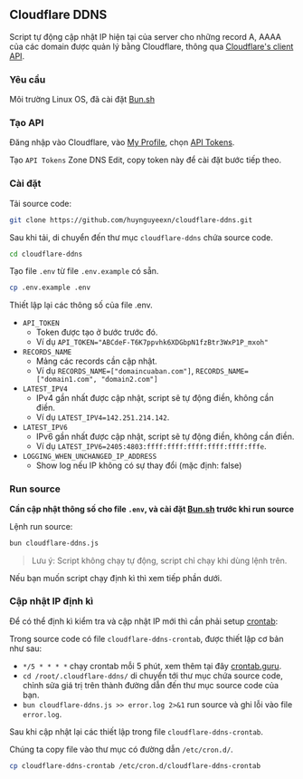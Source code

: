## Cloudflare DDNS

Script tự động cập nhật IP hiện tại của server cho những record A, AAAA của các domain được quản lý bằng Cloudflare, thông qua [Cloudflare's client API](https://api.cloudflare.com/).

### Yêu cầu

Môi trường Linux OS, đã cài đặt [Bun.sh](https://bun.sh/)

### Tạo API

Đăng nhập vào Cloudflare, vào [My Profile](https://dash.cloudflare.com/profile), chọn [API Tokens](https://dash.cloudflare.com/profile).

Tạo `API Tokens` Zone DNS Edit, copy token này để cài đặt bước tiếp theo.

### Cài đặt

Tải source code:

```bash
git clone https://github.com/huynguyeexn/cloudflare-ddns.git
```

Sau khi tải, di chuyển đến thư mục `cloudflare-ddns` chứa source code.

```bash
cd cloudflare-ddns
```

Tạo file `.env` từ file `.env.example` có sẵn.

```bash
cp .env.example .env
```

Thiết lập lại các thông số của file .env.

- `API_TOKEN`
  - Token được tạo ở bước trước đó.
  - Ví dụ `API_TOKEN="ABCdeF-T6K7ppvhk6XDGbpN1fzBtr3WxP1P_mxoh"`
- `RECORDS_NAME`
  - Mảng các records cần cập nhật.
  - Ví dụ `RECORDS_NAME=["domaincuaban.com"]`, `RECORDS_NAME=["domain1.com", "domain2.com"]`
- `LATEST_IPV4`
  - IPv4 gần nhất được cập nhật, script sẽ tự động điền, không cần điền.
  - Ví dụ `LATEST_IPV4=142.251.214.142`.
- `LATEST_IPV6`
  - IPv6 gần nhất được cập nhật, script sẽ tự động điền, không cần điền.
  - Ví dụ `LATEST_IPV6=2405:4803:ffff:ffff:ffff:ffff:ffff:fffe`.
- `LOGGING_WHEN_UNCHANGED_IP_ADDRESS`
  - Show log nếu IP không có sự thay đổi (mặc định: false)

### Run source

**Cần cập nhật thông số cho file `.env`, và cài đặt [Bun.sh](https://bun.sh/) trước khi run source**

Lệnh run source:

```bash
bun cloudflare-ddns.js
```

> Lưu ý: Script không chạy tự động, script chỉ chạy khi dùng lệnh trên.

Nếu bạn muốn script chạy định kì thì xem tiếp phần dưới.

### Cập nhật IP định kì

Để có thể định kì kiểm tra và cập nhật IP mới thì cần phải setup [crontab](https://vietnix.vn/crontab/):

Trong source code có file `cloudflare-ddns-crontab`, được thiết lập cơ bản như sau:

- `*/5 * * * *` chạy crontab mỗi 5 phút, xem thêm tại đây [crontab.guru](https://crontab.guru/examples.html).
- `cd /root/.cloudflare-ddns/` di chuyển tới thư mục chứa source code, chỉnh sửa giá trị trên thành đường dẫn đến thư mục source code của bạn.
- `bun cloudflare-ddns.js >> error.log 2>&1` run source và ghi lỗi vào file `error.log`.

Sau khi cập nhật lại các thiết lập trong file `cloudflare-ddns-crontab`.

Chúng ta copy file vào thư mục có đường dẫn `/etc/cron.d/`.

```bash
cp cloudflare-ddns-crontab /etc/cron.d/cloudflare-ddns-crontab
```
